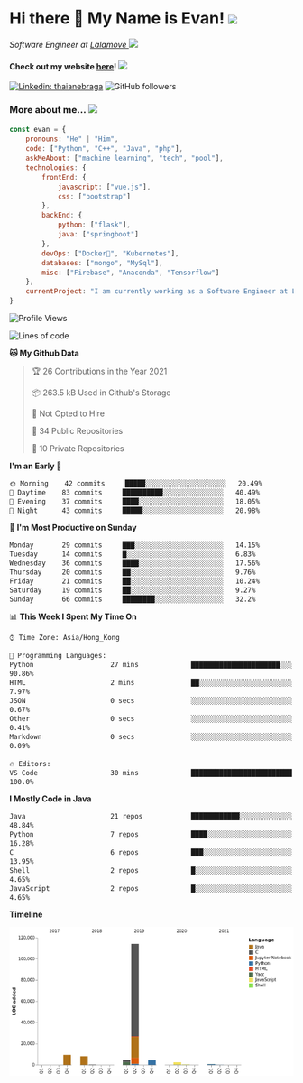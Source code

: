<h1>Hi there 👋 My Name is Evan!   <img src="https://media.giphy.com/media/10GN73YGycPXQk/giphy.gif" width=50></h1>

<p><em>Software Engineer at <a href="https://www.lalamove.com/hongkong/zh/home">Lalamove </a><img src="https://media.giphy.com/media/HMSLfCl5BsXoQ/giphy.gif" width="60">
</em></p>

<h4>Check out my website <a href="https://hoyeechan.com/">here</a>! <img src="https://media.giphy.com/media/cuPm4p4pClZVC/giphy.gif" width=50></h4>

[![Linkedin: thaianebraga](https://img.shields.io/badge/-Evan-blue?style=flat-square&logo=Linkedin&logoColor=white&link=https://www.linkedin.com/in/ho-yee-chan/)](https://www.linkedin.com/in/ho-yee-chan/)
![GitHub followers](https://img.shields.io/github/followers/hyc121110?label=Follow&style=social)

<!--
**hyc121110/hyc121110** is a ✨ _special_ ✨ repository because its `README.md` (this file) appears on your GitHub profile.

Here are some ideas to get you started:

- 🔭 I’m currently working on ...
- 🌱 I’m currently learning ...
- 👯 I’m looking to collaborate on ...
- 🤔 I’m looking for help with ...
- 💬 Ask me about ...
- 📫 How to reach me: ...
- 😄 Pronouns: ...
- ⚡ Fun fact: ...
-->

<h3> More about me... <img src="https://media.giphy.com/media/Q94xQWspTUkShljj8P/giphy.gif" width=50> </h3>


```javascript
const evan = {
    pronouns: "He" | "Him",
    code: ["Python", "C++", "Java", "php"],
    askMeAbout: ["machine learning", "tech", "pool"],
    technologies: {
        frontEnd: {
            javascript: ["vue.js"],
            css: ["bootstrap"]
        },
        backEnd: {
            python: ["flask"],
            java: ["springboot"]
        },
        devOps: ["Docker🐳", "Kubernetes"],
        databases: ["mongo", "MySql"],
        misc: ["Firebase", "Anaconda", "Tensorflow"]
    },
    currentProject: "I am currently working as a Software Engineer at Lalamove",
}
```


<!--START_SECTION:waka-->
![Profile Views](http://img.shields.io/badge/Profile%20Views-0-blue)

![Lines of code](https://img.shields.io/badge/From%20Hello%20World%20I%27ve%20Written-144664%20lines%20of%20code-blue)

**🐱 My Github Data** 

> 🏆 26 Contributions in the Year 2021
 > 
> 📦 263.5 kB Used in Github's Storage 
 > 
> 🚫 Not Opted to Hire
 > 
> 📜 34 Public Repositories 
 > 
> 🔑 10 Private Repositories  
 > 
**I'm an Early 🐤** 

```text
🌞 Morning    42 commits     █████░░░░░░░░░░░░░░░░░░░░   20.49% 
🌆 Daytime    83 commits     ██████████░░░░░░░░░░░░░░░   40.49% 
🌃 Evening    37 commits     ████░░░░░░░░░░░░░░░░░░░░░   18.05% 
🌙 Night      43 commits     █████░░░░░░░░░░░░░░░░░░░░   20.98%

```
📅 **I'm Most Productive on Sunday** 

```text
Monday       29 commits     ███░░░░░░░░░░░░░░░░░░░░░░   14.15% 
Tuesday      14 commits     █░░░░░░░░░░░░░░░░░░░░░░░░   6.83% 
Wednesday    36 commits     ████░░░░░░░░░░░░░░░░░░░░░   17.56% 
Thursday     20 commits     ██░░░░░░░░░░░░░░░░░░░░░░░   9.76% 
Friday       21 commits     ██░░░░░░░░░░░░░░░░░░░░░░░   10.24% 
Saturday     19 commits     ██░░░░░░░░░░░░░░░░░░░░░░░   9.27% 
Sunday       66 commits     ████████░░░░░░░░░░░░░░░░░   32.2%

```


📊 **This Week I Spent My Time On** 

```text
⌚︎ Time Zone: Asia/Hong_Kong

💬 Programming Languages: 
Python                   27 mins             ██████████████████████░░░   90.86% 
HTML                     2 mins              ██░░░░░░░░░░░░░░░░░░░░░░░   7.97% 
JSON                     0 secs              ░░░░░░░░░░░░░░░░░░░░░░░░░   0.67% 
Other                    0 secs              ░░░░░░░░░░░░░░░░░░░░░░░░░   0.41% 
Markdown                 0 secs              ░░░░░░░░░░░░░░░░░░░░░░░░░   0.09%

🔥 Editors: 
VS Code                  30 mins             █████████████████████████   100.0%

```

**I Mostly Code in Java** 

```text
Java                     21 repos            ████████████░░░░░░░░░░░░░   48.84% 
Python                   7 repos             ████░░░░░░░░░░░░░░░░░░░░░   16.28% 
C                        6 repos             ███░░░░░░░░░░░░░░░░░░░░░░   13.95% 
Shell                    2 repos             █░░░░░░░░░░░░░░░░░░░░░░░░   4.65% 
JavaScript               2 repos             █░░░░░░░░░░░░░░░░░░░░░░░░   4.65%

```


**Timeline**

![Chart not found](https://raw.githubusercontent.com/hyc121110/hyc121110/master/charts/bar_graph.png) 


<!--END_SECTION:waka-->